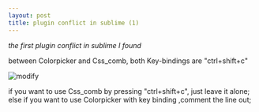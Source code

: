 ```yaml
---
layout: post
title: plugin conflict in sublime (1)
---
```


*the first plugin conflict in sublime I found*

between Colorpicker and Css_comb, both Key-bindings are "ctrl+shift+c"  

![modify](/images/conflict-1.jpg "modify")

if you want to use Css_comb  by pressing "ctrl+shift+c", just leave it alone;
else if you want to use Colorpicker with key binding ,comment the line out;